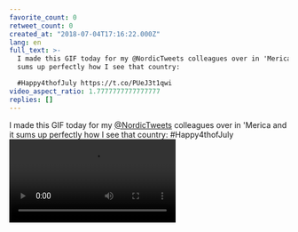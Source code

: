 ```yaml
---
favorite_count: 0
retweet_count: 0
created_at: "2018-07-04T17:16:22.000Z"
lang: en
full_text: >-
  I made this GIF today for my @NordicTweets colleagues over in 'Merica and it
  sums up perfectly how I see that country:

  #Happy4thofJuly https://t.co/PUeJ3t1qwi
video_aspect_ratio: 1.7777777777777777
replies: []
---
```


I made this GIF today for my [@NordicTweets](https://twitter.com/NordicTweets)
colleagues over in 'Merica and it sums up perfectly how I see that country:
#Happy4thofJuly
![Embedded Video](https://twitter-media-coderbyheart.s3.eu-north-1.amazonaws.com/1014558549043765248-DhRvfXoX4AAfnXB.mp4)
